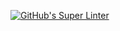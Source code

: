 [![GitHub's Super Linter](https://github.com/ICS20-Programming-StellaS/Unit2-01-JS-HelloWorld/workflows/GitHub's%20Super%20Linter/badge.svg)](https://github.com/ICS20-Programming-StellaS/Unit2-01-JS-HelloWorld/actions)